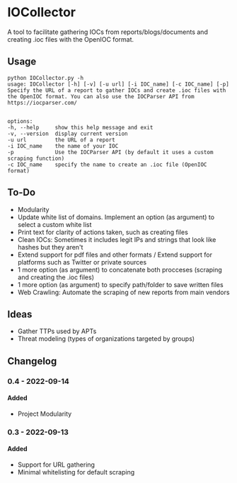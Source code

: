 # IOCollector

A tool to facilitate gathering IOCs from reports/blogs/documents and creating .ioc files with the OpenIOC format.

## Usage
```
python IOCollector.py -h
usage: IOCollector [-h] [-v] [-u url] [-i IOC_name] [-c IOC_name] [-p]
Specify the URL of a report to gather IOCs and create .ioc files with the OpenIOC format. You can also use the IOCParser API from https://iocparser.com/


options:
-h, --help     show this help message and exit
-v, --version  display current version
-u url         the URL of a report
-i IOC_name    the name of your IOC
-p             Use the IOCParser API (by default it uses a custom scraping function)
-c IOC_name    specify the name to create an .ioc file (OpenIOC format)

```


## To-Do
* Modularity
* Update white list of domains. Implement an option (as argument) to select a custom white list
* Print text for clarity of actions taken, such as creating files
* Clean IOCs: Sometimes it includes legit IPs and strings that look like hashes but they aren't
* Extend support for pdf files and other formats / Extend support for platforms such as Twitter or private sources
* 1 more option (as argument) to concatenate both procceses (scraping and creating the .ioc files)
* 1 more option (as argument) to specify path/folder to save written files
* Web Crawling: Automate the scraping of new reports from main vendors

## Ideas
* Gather TTPs used by APTs
* Threat modeling (types of organizations targeted by groups)

## Changelog
### 0.4 - 2022-09-14
#### Added
* Project Modularity

### 0.3 - 2022-09-13
#### Added
* Support for URL gathering
* Minimal whitelisting for default scraping
